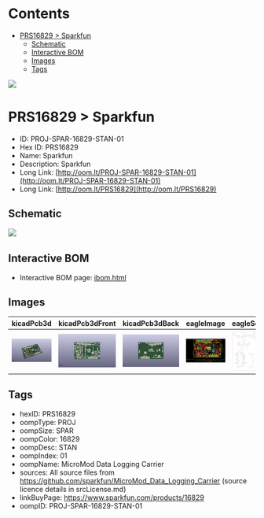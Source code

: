 



Contents
========

* [PRS16829 > Sparkfun](#prs16829--sparkfun)
	* [Schematic](#schematic)
	* [Interactive BOM](#interactive-bom)
	* [Images](#images)
	* [Tags](#tags)
  
![][im]
# PRS16829 > Sparkfun

- ID: PROJ-SPAR-16829-STAN-01
- Hex ID: PRS16829
- Name: Sparkfun
- Description: Sparkfun
- Long Link: [http://oom.lt/PROJ-SPAR-16829-STAN-01](http://oom.lt/PROJ-SPAR-16829-STAN-01)
- Long Link: [http://oom.lt/PRS16829](http://oom.lt/PRS16829)

## Schematic
  
![][schem]
## Interactive BOM

- Interactive BOM page: [ibom.html](https://htmlpreview.github.io/?https://github.com/oomlout/oomlout_OOMP_projects/blob/main/PROJ-SPAR-16829-STAN-01/kicad/bom/ibom.html)

## Images
  
  

|kicadPcb3d|kicadPcb3dFront|kicadPcb3dBack|eagleImage|eagleSchemImage|
| :---: | :---: | :---: | :---: | :---: |
|[![kicadPcb3d](kicadPcb3d_140.png)](kicadPcb3d.png)|[![kicadPcb3dFront](kicadPcb3dFront_140.png)](kicadPcb3dFront.png)|[![kicadPcb3dBack](kicadPcb3dBack_140.png)](kicadPcb3dBack.png)|[![eagleImage](eagleImage_140.png)](eagleImage.png)|[![eagleSchemImage](eagleSchemImage_140.png)](eagleSchemImage.png)|

## Tags

- hexID: PRS16829
- oompType: PROJ
- oompSize: SPAR
- oompColor: 16829
- oompDesc: STAN
- oompIndex: 01
- oompName: MicroMod Data Logging Carrier
- sources: All source files from https://github.com/sparkfun/MicroMod_Data_Logging_Carrier (source licence details in srcLicense.md)
- linkBuyPage: https://www.sparkfun.com/products/16829
- oompID: PROJ-SPAR-16829-STAN-01



[im]: kicadPcb3d_450.png
[schem]: eagleSchemImage.png
